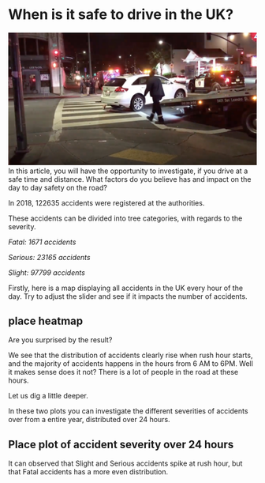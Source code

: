 # When is it safe to drive in the UK?


[![Watch the intro video](https://github.com/marialyck/SocialData/blob/master/cars.png)](https://www.youtube.com/watch?v=Z_CfUWdqcpI)
In this article, you will have the opportunity to investigate, if you drive at a safe time and distance.
What factors do you believe has and impact on the day to day safety on the road? 

In 2018, 122635 accidents were registered at the authorities.

These accidents can be divided into tree categories, with regards to the severity.

_Fatal: 1671 accidents_

_Serious: 23165 accidents_

_Slight: 97799 accidents_ 

Firstly, here is a map displaying all accidents in the UK every hour of the day.
Try to adjust the slider and see if it impacts the number of accidents.

## place heatmap


Are you surprised by the result? 

We see that the distribution of accidents clearly rise when rush hour starts, and the majority of accidents happens in the hours from 6 AM to 6PM.
Well it makes sense does it not? 
There is a lot of people in the road at these hours.

Let us dig a little deeper.

In these two plots you can investigate the different severities of accidents over from a entire year, distributed over 24 hours.

## Place plot of accident severity over 24 hours


It can observed that Slight and Serious accidents spike at rush hour, but that Fatal accidents has a more even distribution.
